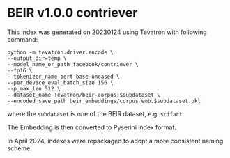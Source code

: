 # BEIR v1.0.0 contriever

This index was generated on 20230124 using Tevatron with following command: 

```
python -m tevatron.driver.encode \
--output_dir=temp \
--model_name_or_path facebook/contriever \
--fp16 \
--tokenizer_name bert-base-uncased \
--per_device_eval_batch_size 156 \
--p_max_len 512 \
--dataset_name Tevatron/beir-corpus:$subdataset \
--encoded_save_path beir_embeddings/corpus_emb.$subdataset.pkl
```

where the `subdataset` is one of the BEIR dataset, e.g. `scifact`.

The Embedding is then converted to Pyserini index format.

In April 2024, indexes were repackaged to adopt a more consistent naming scheme.
